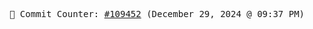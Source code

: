 <p align="center">
    <samp>
        📮 Commit Counter: <a href="https://github.com/Javascript-void0/Javascript-void0/commits/main">#109452</a> (December 29, 2024 @ 09:37 PM)
    </samp>
</p>
